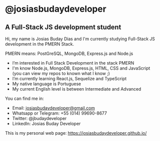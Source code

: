 # @josiasbudaydeveloper
## A Full-Stack JS development student
Hi, my name is Josias Buday Dias and I'm currently studying Full-Stack JS development in the PMERN Stack.

PMERN means: PostGreSQL, MongoDB, Express.js and Node.js

- I’m interested in Full Stack Development in the stack PMERN
- I'm know Node.js, MongoDB, Express.js, HTML, CSS and JavaScript (you can view my repos to known what I know ;)
- I’m currently learning React.js, Sequelize and TypeScript
- My native language is Portuguese
- My current English level is between Intermediate and Advanced

You can find me in:
- Email: josiasbudaydeveloper@gmail.com
- Whatsapp or Telegram: +55 (014) 99690-8677
- Twitter: @jbudaydeveloper
- LinkedIn: Josias Buday Developer

This is my personal web page: https://josiasbudaydeveloper.github.io/
